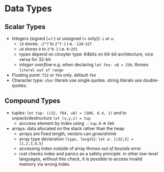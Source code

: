 # Data Types


## Scalar Types

* Integers (signed (+/-) or unsigned (+ only)): `i` or `u`:
    * `i8` stores: `-2^7` to `2^7-1` i.e. `-128`-`127`
    * `u8` stores `0` to `2^8-1` i.e. `0`-`255`
    * types depend on cinoyter type: 64bits on 64-bit architecture, vice versa for 32-bit
    * _integer overflow_ e.g. when declaring `let foo: u8 = 256`. throws `literal out of range`
* Floating point: `f32` or `f64` only. default `f64`
* Character type: `char` literals use single quotes. string literals use double-quotes.


## Compound Types

* tuples: `let tup: (i32, f64, u8) = (500, 6.4, 1)` and to unpack/destructure `let (x,y,z) = tup`
    * acccess element by index using `.`: `tup.0` => `500`
* arrays:  data allocated on the stack rather than the heap
    * arrays are fixed length, vectors can grow/shrink
    * array type declaration `[type, length]`: `let a: [i32;5] = [1,2,3,4,5]`
    * accessing index outside of array throws _out of bounds_ error.
    * rust checks index and panics as a safety principle. in other low-level languages, without this check, it is possible to access invalid memory via wrong index.

